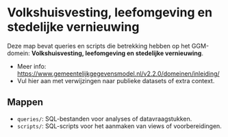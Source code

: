 # Volkshuisvesting, leefomgeving en stedelijke vernieuwing

Deze map bevat queries en scripts die betrekking hebben op het GGM-domein: **Volkshuisvesting, leefomgeving en stedelijke vernieuwing**.

- Meer info: https://www.gemeentelijkgegevensmodel.nl/v2.2.0/domeinen/inleiding/
- Vul hier aan met verwijzingen naar publieke datasets of extra context.

## Mappen
- `queries/`: SQL-bestanden voor analyses of datavraagstukken.
- `scripts/`: SQL-scripts voor het aanmaken van views of voorbereidingen.
